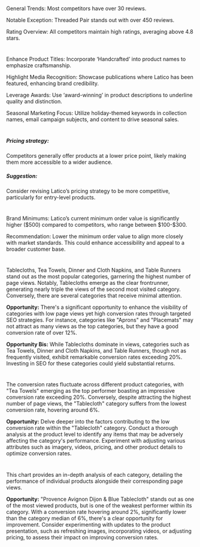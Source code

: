 
<!-- Competitors: Review analysis -->
#

General Trends: Most competitors have over 30 reviews.

Notable Exception: Threaded Pair stands out with over 450 reviews.

Rating Overview: All competitors maintain high ratings, averaging above 4.8 stars.

#

<!-- Competitors: Product optimization analysis -->

# 

Enhance Product Titles: Incorporate ‘Handcrafted’ into product names to emphasize craftsmanship. 

Highlight Media Recognition: Showcase publications where Latico has been featured, enhancing brand credibility. 

Leverage Awards: Use ‘award-winning’ in product descriptions to underline quality and distinction. 

Seasonal Marketing Focus: Utilize holiday-themed keywords in collection names, email campaign subjects, and content to drive seasonal sales.

# 

<!-- Competitors: Competitor price analysis -->

##### Pricing strategy:

Competitors generally offer products at a lower price point, likely making them more accessible to a wider audience.

##### Suggestion:

Consider revising Latico’s pricing strategy to be more competitive, particularly for entry-level products.
                    
<!-- Competitors: Competitor minimum order analysis -->

# 

Brand Minimums: Latico’s current minimum order value is significantly higher (\$500) compared to competitors, who range between \$100-\$300. 

Recommendation: Lower the minimum order value to align more closely with market standards. This could enhance accessibility and appeal to a broader customer base.

#

<!-- Product: page views by category last 12 months -->

# 

Tablecloths, Tea Towels, Dinner and Cloth Napkins, and Table Runners stand out as the most popular categories, garnering the highest number of page views. Notably, Tablecloths emerge as the clear frontrunner, generating nearly triple the views of the second most visited category. Conversely, there are several categories that receive minimal attention. 

__Opportunity:__ There's a significant opportunity to enhance the visibility of categories with low page views yet high conversion rates through targeted SEO strategies. For instance, categories like "Aprons" and "Placemats" may not attract as many views as the top categories, but they have a good conversion rate of over 12%.

__Opportunity Bis:__ While Tablecloths dominate in views, categories such as Tea Towels, Dinner and Cloth Napkins, and Table Runners, though not as frequently visited, exhibit remarkable conversion rates exceeding 20%. Investing in SEO for these categories could yield substantial returns.

# 

<!-- Product: conversion by category -->

# 

The conversion rates fluctuate across different product categories, with "Tea Towels" emerging as the top performer boasting an impressive conversion rate exceeding 20%. Conversely, despite attracting the highest number of page views, the "Tablecloth" category suffers from the lowest conversion rate, hovering around 6%.

__Opportunity:__ Delve deeper into the factors contributing to the low conversion rate within the "Tablecloth" category. Conduct a thorough analysis at the product level to identify any items that may be adversely affecting the category's performance. Experiment with adjusting various attributes such as imagery, videos, pricing, and other product details to optimize conversion rates.

#

<!-- Product: conversion by product -->

# 

This chart provides an in-depth analysis of each category, detailing the performance of individual products alongside their corresponding page views.  

__Opportunity:__ "Provence Avignon Dijon & Blue Tablecloth" stands out as one of the most viewed products, but is one of the weakest performer within its category. With a conversion rate hovering around 2%, significantly lower than the category median of 6%, there's a clear opportunity for improvement. Consider experimenting with updates to the product presentation, such as refreshing images, incorporating videos, or adjusting pricing, to assess their impact on improving conversion rates.

#

<!-- end -->